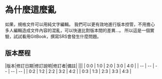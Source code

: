 # 為什麼這麼亂

如果，規格文件可以用純文字編輯。
我們可以更有效地進行版本控管，不用擔心多人編輯造成文件內容的混亂，可以快速比對版本間的差異...。
所以這是一個實驗，試試看用GitBook，撰寫SRS會發生什麼問題。

## 版本歷程


|版本|修訂日期|修訂說明|修訂者|備註|
|||
| 0:0 | 1:0 | 2:0 | 3:0 | 4:0 |
| -- | -- | -- | -- | -- |
| 0:2 | 1:2 | 2:2 | 3:2 | 4:2 |
| 0:3 | 1:3 | 2:3 | 3:3 | 4:3 |


